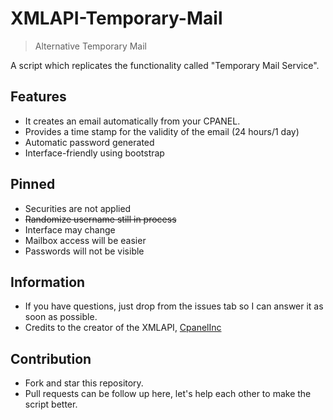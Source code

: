 # XMLAPI-Temporary-Mail
> Alternative Temporary Mail

A script which replicates the functionality called "Temporary Mail Service".

## Features
- It creates an email automatically from your CPANEL.
- Provides a time stamp for the validity of the email (24 hours/1 day)
- Automatic password generated
- Interface-friendly using bootstrap

## Pinned
- Securities are not applied
- ~~Randomize username still in process~~
- Interface may change
- Mailbox access will be easier
- Passwords will not be visible

## Information
- If you have questions, just drop from the issues tab so I can answer it as soon as possible.
- Credits to the creator of the XMLAPI, [CpanelInc](https://github.com/CpanelInc/xmlapi-php)

## Contribution
- Fork and star this repository.
- Pull requests can be follow up here, let's help each other to make the script better.
